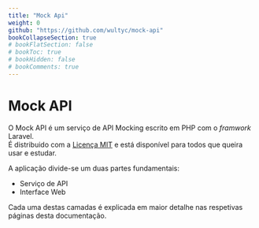 ```yaml
---
title: "Mock Api"
weight: 0
github: "https://github.com/wultyc/mock-api"
bookCollapseSection: true
# bookFlatSection: false
# bookToc: true
# bookHidden: false
# bookComments: true
---
```

# Mock API
O Mock API é um serviço de API Mocking escrito em PHP com o *framwork* Laravel.  
É distribuido com a [Licença MIT](https://github.com/Wultyc/mock-api/blob/master/LICENSE) e está disponível para todos que queira usar e estudar.  

A aplicação divide-se um duas partes fundamentais:
* Serviço de API
* Interface Web

Cada uma destas camadas é explicada em maior detalhe nas respetivas páginas desta documentação.